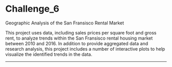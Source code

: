 # Challenge_6
Geographic Analysis of the San Fransisco Rental Market 

This project uses data, including sales prices per square foot and gross rent, to analyze trends within the San Fransisco rental housing market between 2010 and 2016. In addition to provide aggregated data and research analysis, this project includes a number of interactive plots to help visualize the identified trends in the data. 

___
